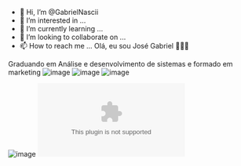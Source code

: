 - 👋 Hi, I’m @GabrielNascii
- 👀 I’m interested in ...
- 🌱 I’m currently learning ...
- 💞️ I’m looking to collaborate on ...
- 📫 How to reach me ...
Olá, eu sou José Gabriel 🤗✌🏾


Graduando em Análise e desenvolvimento de sistemas e formado em marketing 
![image](https://github.com/GabrielNascii/GabrielNascii/assets/128159153/be3c9954-c96f-43a5-a380-28c9749d7f11) ![image](https://github.com/GabrielNascii/GabrielNascii/assets/128159153/a1846967-c9b8-40f9-9c47-61a5a5f4b0c0)
 ![image](https://github.com/GabrielNascii/GabrielNascii/assets/128159153/b3877495-e89d-4288-ad42-0598b1ed2f2b)
 
![image](https://www.linkedin.com/in/gabriel-nascimento-94970518b/) ![image](contatogabrieln27@gmail.com)



<!---
GabrielNascii/GabrielNascii is a ✨ special ✨ repository because its `README.md` (this file) appears on your GitHub profile.
You can click the Preview link to take a look at your changes.
--->
